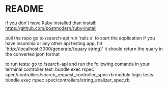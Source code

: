 # README

if you don't have Ruby installed than install: https://github.com/postmodern/ruby-install

pull the repo
go to /search-api
run 'rails s' to start the application
if you have insomnia or any other api testing app, hit 'http://localhost:3000/generate/{quary string}'
it should return the quary in the converted json format

to run tests:
go to /search-api
and run the following comands in your terminal
controller test:
bundle exec rspec spec/controllers/search_request_controller_spec.rb
module logic tests:
bundle exec rspec spec/controllers/string_analizer_spec.rb
